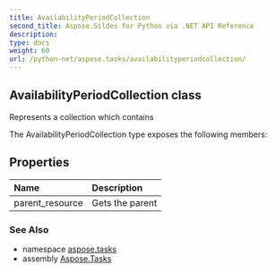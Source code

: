```yaml
---
title: AvailabilityPeriodCollection
second_title: Aspose.Sildes for Python via .NET API Reference
description: 
type: docs
weight: 60
url: /python-net/aspose.tasks/availabilityperiodcollection/
---
```


## AvailabilityPeriodCollection class

Represents a collection which contains

The AvailabilityPeriodCollection type exposes the following members:
## Properties
| Name | Description |
| :- | :- |
|parent_resource|Gets the parent|

### See Also

* namespace [aspose.tasks](/tasks/python-net/aspose.tasks/)
* assembly [Aspose.Tasks](/tasks/python-net/)


